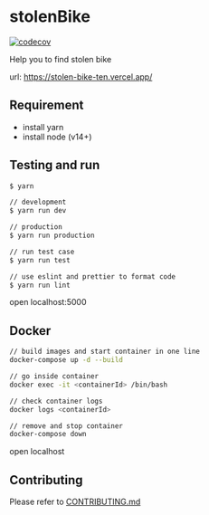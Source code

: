 # stolenBike

[![codecov](https://codecov.io/gh/yeukfei02/stolenBike/branch/master/graph/badge.svg)](https://codecov.io/gh/yeukfei02/stolenBike)

Help you to find stolen bike

url: <https://stolen-bike-ten.vercel.app/>

## Requirement

- install yarn
- install node (v14+)

## Testing and run

```zsh
$ yarn

// development
$ yarn run dev

// production
$ yarn run production

// run test case
$ yarn run test

// use eslint and prettier to format code
$ yarn run lint
```

open localhost:5000

## Docker

```zsh
// build images and start container in one line
docker-compose up -d --build

// go inside container
docker exec -it <containerId> /bin/bash

// check container logs
docker logs <containerId>

// remove and stop container
docker-compose down
```

open localhost

## Contributing

Please refer to [CONTRIBUTING.md](https://github.com/yeukfei02/stolenBike/blob/master/CONTRIBUTING.md)
